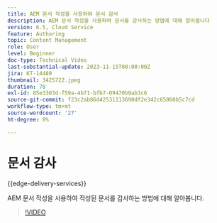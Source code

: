 ```yaml
---
title: AEM 문서 작성을 사용하여 문서 감사
description: AEM 문서 작성을 사용하여 문서를 감사하는 방법에 대해 알아봅니다
version: 6.5, Cloud Service
feature: Authoring
topic: Content Management
role: User
level: Beginner
doc-type: Technical Video
last-substantial-update: 2023-11-15T00:00:00Z
jira: KT-14489
thumbnail: 3425722.jpeg
duration: 78
exl-id: 85e3303d-f59a-4b71-bfb7-09470b9ab3c6
source-git-commit: f23c2ab86d42531113690df2e342c65060b5c7cd
workflow-type: tm+mt
source-wordcount: '27'
ht-degree: 0%

---
```


# 문서 감사

{{edge-delivery-services}}

AEM 문서 작성을 사용하여 작성된 문서를 감사하는 방법에 대해 알아봅니다.

>[!VIDEO](https://video.tv.adobe.com/v/3425722/?learn=on)
